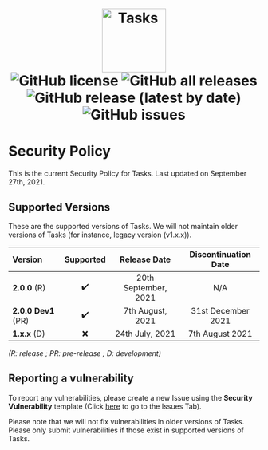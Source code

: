 <h1 align="center">
  <img src="https://user-images.githubusercontent.com/53088136/136106972-30a9cca8-7a32-479a-9368-74ffe2d60a43.png" alt="Tasks" height="128" /><br>
  <img alt="GitHub license" src="https://img.shields.io/github/license/litetools/tasks?style=flat-square"> <img alt="GitHub all releases" src="https://img.shields.io/github/downloads/LiteTools/Tasks/total?style=flat-square"> <img alt="GitHub release (latest by date)" src="https://img.shields.io/github/v/release/LiteTools/Tasks?style=flat-square"> <img alt="GitHub issues" src="https://img.shields.io/github/issues/LiteTools/Tasks?style=flat-square">
</h1>

# Security Policy
This is the current Security Policy for Tasks. Last updated on September 27th, 2021.

## Supported Versions
These are the supported versions of Tasks. We will not maintain older versions of Tasks (for instance, legacy version (v1.x.x)).

| Version             | Supported          | Release Date         | Discontinuation Date |
| :------------------ | :----------------: | :--------------:     | :------------------: |
| **2.0.0** (R)       | ✔️                 | 20th September, 2021 | N/A                  |
| **2.0.0 Dev1** (PR) | :heavy_check_mark: | 7th August, 2021     | 31st December 2021   |
| **1.x.x** (D)       | :x:                | 24th July, 2021      | 7th August 2021      |

*(R: release ; PR: pre-release ; D: development)*

## Reporting a vulnerability
To report any vulnerabilities, please create a new Issue using the **Security Vulnerability** template (Click [here]("https://github.com/LiteTools/Tasks/issues") to go to the Issues Tab).

Please note that we will not fix vulnerabilities in older versions of Tasks. Please only submit vulnerabilities if those exist in supported versions of Tasks.
